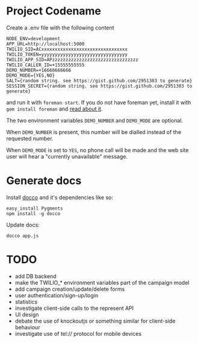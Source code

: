# Project Codename

Create a .env file with the following content

    NODE_ENV=development
    APP_URL=http://localhost:5000
    TWILIO_SID=ACxxxxxxxxxxxxxxxxxxxxxxxxxxxxxxxx
    TWILIO_TOKEN=yyyyyyyyyyyyyyyyyyyyyyyyyyyyyyyy
    TWILIO_APP_SID=APzzzzzzzzzzzzzzzzzzzzzzzzzzzzzzzz
    TWILIO_CALLER_ID=+15555555555
    DEMO_NUMBER=+16666666666
    DEMO_MODE={YES,NO}
    SALT={random string. see https://gist.github.com/2951303 to generate}
    SESSION_SECRET={random string. see https://gist.github.com/2951303 to generate}

and run it with <code>foreman start</code>. If you do not have foreman yet,
install it with <code>gem install foreman</code> and
[read about it](https://github.com/ddollar/foreman).

The two environment variables <code>DEMO_NUMBER</code> and
<code>DEMO_MODE</code> are optional.

When <code>DEMO_NUMBER</code> is present, this number will be dialled instead
of the requested number.

When <code>DEMO_MODE</code> is set to <code>YES</code>, no phone call
will be made and the web site user will hear a "currently unavailable" message.

# Generate docs

Install [docco](http://jashkenas.github.com/docco/) and it's dependencies like
so:

    easy_install Pygments
    npm install -g docco

Update docs:

    docco app.js

# TODO

- add DB backend
- make the TWILIO_* environment variables part of the campaign model
- add campaign creation/update/delete forms
- user authentication/sign-up/login
- statistics
- investigate client-side calls to the represent API
- UI design
- debate the use of knockoutjs or something similar for client-side behaviour
- investigate use of tel:// protocol for mobile devices
